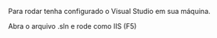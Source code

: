 Para rodar tenha configurado o Visual Studio em sua máquina.

Abra o arquivo .sln e rode como IIS (F5)
